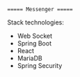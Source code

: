     ===== Messenger =====

Stack technologies:
- Web Socket
- Spring Boot
- React
- MariaDB
- Spring Security
